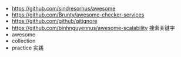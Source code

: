 - https://github.com/sindresorhus/awesome
- https://github.com/Brunty/awesome-checker-services
- https://github.com/github/gitignore
- https://github.com/binhnguyennus/awesome-scalability
搜索关键字
- awesome
- collection
- practice 实践

